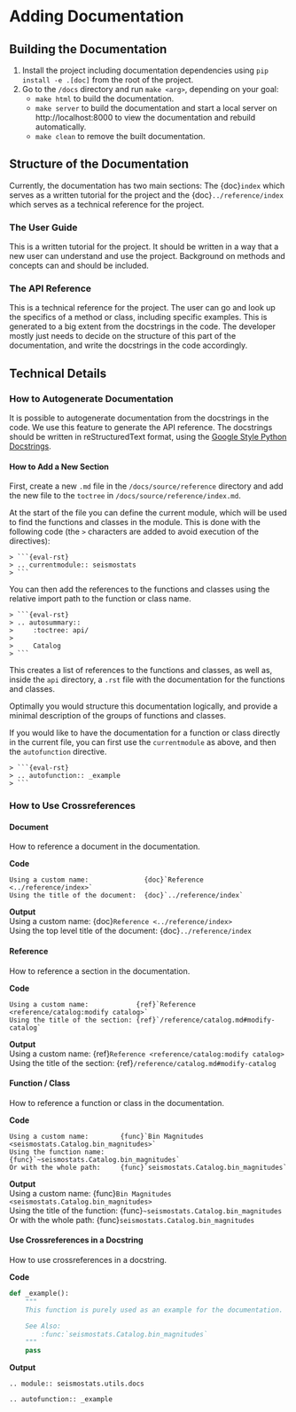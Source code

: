 # Adding Documentation

## Building the Documentation
1. Install the project including documentation dependencies using `pip install -e .[doc]` from the root of the project.
2. Go to the `/docs` directory and run `make <arg>`, depending on your goal:
    - `make html` to build the documentation.
    - `make server` to build the documentation and start a local server on http://localhost:8000 to view the documentation and rebuild automatically.
    - `make clean` to remove the built documentation.

## Structure of the Documentation
Currently, the documentation has two main sections: The {doc}`index` which serves as a written tutorial for the project and the {doc}`../reference/index` which serves as a technical reference for the project.

### The User Guide
This is a written tutorial for the project. It should be written in a way that a new user can understand and use the project. Background on methods and concepts can and should be included.

### The API Reference
This is a technical reference for the project. The user can go and look up the specifics of a method or class, including specific examples. This is generated to a big extent from the docstrings in the code. The developer mostly just needs to decide on the structure of this part of the documentation, and write the docstrings in the code accordingly.

## Technical Details
### How to Autogenerate Documentation
It is possible to autogenerate documentation from the docstrings in the code. We use this feature to generate the API reference. The docstrings should be written in reStructuredText format, using the [Google Style Python Docstrings](https://sphinxcontrib-napoleon.readthedocs.io/en/latest/example_google.html).

#### How to Add a New Section
First, create a new `.md` file in the `/docs/source/reference` directory and add the new file to the `toctree` in `/docs/source/reference/index.md`.

At the start of the file you can define the current module, which will be used to find the functions and classes in the module. This is done with the following code (the `>` characters are added to avoid execution of the directives):
````
> ```{eval-rst}
> .. currentmodule:: seismostats
> ```
````
You can then add the references to the functions and classes using the relative import path to the function
or class name.
````
> ```{eval-rst}
> .. autosummary::
>     :toctree: api/
> 
>     Catalog
> ```
```` 
This creates a list of references to the functions and classes, as well as, inside the `api` directory, a `.rst` file with the documentation for the functions and classes.

Optimally you would structure this documentation logically, and provide a minimal description of the groups
of functions and classes.

If you would like to have the documentation for a function or class directly in the current file, you can first use the `currentmodule` as above, and then the `autofunction` directive.
````
> ```{eval-rst}
> .. autofunction:: _example
> ```
```` 


### How to Use Crossreferences

#### Document
How to reference a document in the documentation.

**Code**
```
Using a custom name:              {doc}`Reference <../reference/index>`  
Using the title of the document:  {doc}`../reference/index`
```

**Output**  
Using a custom name: {doc}`Reference <../reference/index>`  
Using the top level title of the document: {doc}`../reference/index`  

#### Reference
How to reference a section in the documentation.

**Code**
```
Using a custom name:            {ref}`Reference <reference/catalog:modify catalog>`  
Using the title of the section: {ref}`/reference/catalog.md#modify-catalog`  
```

**Output**  
Using a custom name: {ref}`Reference <reference/catalog:modify catalog>`  
Using the title of the section: {ref}`/reference/catalog.md#modify-catalog`  

#### Function / Class
How to reference a function or class in the documentation.

**Code**
```
Using a custom name:        {func}`Bin Magnitudes <seismostats.Catalog.bin_magnitudes>`  
Using the function name:    {func}`~seismostats.Catalog.bin_magnitudes`  
Or with the whole path:     {func}`seismostats.Catalog.bin_magnitudes`
```

**Output**  
Using a custom name: {func}`Bin Magnitudes <seismostats.Catalog.bin_magnitudes>`  
Using the title of the function: {func}`~seismostats.Catalog.bin_magnitudes`  
Or with the whole path:  {func}`seismostats.Catalog.bin_magnitudes`

#### Use Crossreferences in a Docstring
How to use crossreferences in a docstring.

**Code**
```python
def _example():
    """
    This function is purely used as an example for the documentation.

    See Also:
        :func:`seismostats.Catalog.bin_magnitudes`
    """
    pass
```

**Output**  
```{eval-rst}
.. module:: seismostats.utils.docs
```
```{eval-rst}
.. autofunction:: _example
```
